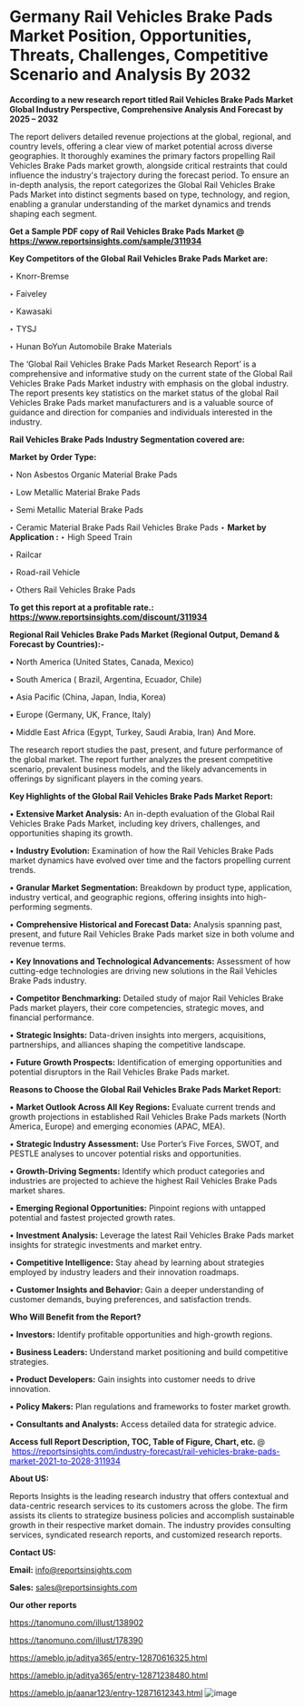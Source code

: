 # Germany Rail Vehicles Brake Pads Market Position, Opportunities, Threats, Challenges, Competitive Scenario and Analysis By 2032

<strong>According to a new research report titled Rail Vehicles Brake Pads Market Global Industry Perspective, Comprehensive Analysis And Forecast by 2025 – 2032</strong>

The report delivers detailed revenue projections at the global, regional, and country levels, offering a clear view of market potential across diverse geographies. It thoroughly examines the primary factors propelling Rail Vehicles Brake Pads market growth, alongside critical restraints that could influence the industry's trajectory during the forecast period. To ensure an in-depth analysis, the report categorizes the Global Rail Vehicles Brake Pads Market into distinct segments based on type, technology, and region, enabling a granular understanding of the market dynamics and trends shaping each segment.

<strong>Get a Sample PDF copy of Rail Vehicles Brake Pads Market </strong><strong>@<a href=https://www.reportsinsights.com/sample/311934 style=color:#0000ff;> https://www.reportsinsights.com/sample/311934</a></strong></font>

<strong>Key Competitors of the Global Rail Vehicles Brake Pads Market are:</strong>

‣ Knorr-Bremse

‣ Faiveley

‣ Kawasaki

‣ TYSJ

‣ Hunan BoYun Automobile Brake Materials

The ‘Global Rail Vehicles Brake Pads Market Research Report’ is a comprehensive and informative study on the current state of the Global Rail Vehicles Brake Pads Market industry with emphasis on the global industry. The report presents key statistics on the market status of the global Rail Vehicles Brake Pads market manufacturers and is a valuable source of guidance and direction for companies and individuals interested in the industry.

<strong>Rail Vehicles Brake Pads Industry Segmentation covered are:</strong>

<strong>Market by Order Type: </strong>

‣ Non Asbestos Organic Material Brake Pads

‣ Low Metallic Material Brake Pads

‣ Semi Metallic Material Brake Pads

‣ Ceramic Material Brake Pads
Rail Vehicles Brake Pads
‣ 
<strong>Market by Application :</strong>
‣ High Speed Train

‣ Railcar

‣ Road-rail Vehicle

‣ Others
Rail Vehicles Brake Pads

<strong>To get this report at a profitable rate.: <a href=https://www.reportsinsights.com/discount/311934 style=color:#0000ff;>https://www.reportsinsights.com/discount/311934</a></strong></font>

<strong>Regional Rail Vehicles Brake Pads Market (Regional Output, Demand &amp; Forecast by Countries):-</strong>

• North America (United States, Canada, Mexico)

• South America ( Brazil, Argentina, Ecuador, Chile)

• Asia Pacific (China, Japan, India, Korea)

• Europe (Germany, UK, France, Italy)

• Middle East Africa (Egypt, Turkey, Saudi Arabia, Iran) And More.

The research report studies the past, present, and future performance of the global market. The report further analyzes the present competitive scenario, prevalent business models, and the likely advancements in offerings by significant players in the coming years.

<strong>Key Highlights of the Global Rail Vehicles Brake Pads Market Report:</strong>

• <strong>Extensive Market Analysis:</strong> An in-depth evaluation of the Global Rail Vehicles Brake Pads Market, including key drivers, challenges, and opportunities shaping its growth.

• <strong>Industry Evolution:</strong> Examination of how the Rail Vehicles Brake Pads market dynamics have evolved over time and the factors propelling current trends.

• <strong>Granular Market Segmentation:</strong> Breakdown by product type, application, industry vertical, and geographic regions, offering insights into high-performing segments.

• <strong>Comprehensive Historical and Forecast Data:</strong> Analysis spanning past, present, and future Rail Vehicles Brake Pads market size in both volume and revenue terms.

• <strong>Key Innovations and Technological Advancements:</strong> Assessment of how cutting-edge technologies are driving new solutions in the Rail Vehicles Brake Pads industry.

• <strong>Competitor Benchmarking:</strong> Detailed study of major Rail Vehicles Brake Pads market players, their core competencies, strategic moves, and financial performance.

• <strong>Strategic Insights:</strong> Data-driven insights into mergers, acquisitions, partnerships, and alliances shaping the competitive landscape.

• <strong>Future Growth Prospects:</strong> Identification of emerging opportunities and potential disruptors in the Rail Vehicles Brake Pads market.

<strong>Reasons to Choose the Global Rail Vehicles Brake Pads Market Report:</strong>

• <strong>Market Outlook Across All Key Regions:</strong> Evaluate current trends and growth projections in established Rail Vehicles Brake Pads markets (North America, Europe) and emerging economies (APAC, MEA).

• <strong>Strategic Industry Assessment:</strong> Use Porter’s Five Forces, SWOT, and PESTLE analyses to uncover potential risks and opportunities.

• <strong>Growth-Driving Segments:</strong> Identify which product categories and industries are projected to achieve the highest Rail Vehicles Brake Pads market shares.

• <strong>Emerging Regional Opportunities:</strong> Pinpoint regions with untapped potential and fastest projected growth rates.

• <strong>Investment Analysis:</strong> Leverage the latest Rail Vehicles Brake Pads market insights for strategic investments and market entry.

• <strong>Competitive Intelligence:</strong> Stay ahead by learning about strategies employed by industry leaders and their innovation roadmaps.

• <strong>Customer Insights and Behavior:</strong> Gain a deeper understanding of customer demands, buying preferences, and satisfaction trends.

<strong>Who Will Benefit from the Report?</strong>

• <strong>Investors:</strong> Identify profitable opportunities and high-growth regions.

• <strong>Business Leaders:</strong> Understand market positioning and build competitive strategies.

• <strong>Product Developers:</strong> Gain insights into customer needs to drive innovation.

• <strong>Policy Makers:</strong> Plan regulations and frameworks to foster market growth.

• <strong>Consultants and Analysts:</strong> Access detailed data for strategic advice.
</ul>
<strong>Access full Report Description, TOC, Table of Figure, Chart, etc. </strong>@  <a href=https://reportsinsights.com/industry-forecast/rail-vehicles-brake-pads-market-2021-to-2028-311934 style=color:#0000ff;>https://reportsinsights.com/industry-forecast/rail-vehicles-brake-pads-market-2021-to-2028-311934</a></font>

<strong><strong>About US</strong>:</strong>

Reports Insights is the leading research industry that offers contextual and data-centric research services to its customers across the globe. The firm assists its clients to strategize business policies and accomplish sustainable growth in their respective market domain. The industry provides consulting services, syndicated research reports, and customized research reports.

<strong>Contact US:</strong>

<p class=""""><b>Email:</b> <a href=mailto:info@reportsinsights.com>info@reportsinsights.com</a></p>
<p class=""""><b>Sales:</b> <a href=mailto:sales@reportsinsights.com>sales@reportsinsights.com</a></p>

<strong>Our other reports</strong>

<a href=https://tanomuno.com/illust/138902>https://tanomuno.com/illust/138902</a>

<a href=https://tanomuno.com/illust/178390>https://tanomuno.com/illust/178390</a>

<a href=https://ameblo.jp/aditya365/entry-12870616325.html>https://ameblo.jp/aditya365/entry-12870616325.html</a>

<a href=https://ameblo.jp/aditya365/entry-12871238480.html>https://ameblo.jp/aditya365/entry-12871238480.html</a>

<a href=https://ameblo.jp/aanar123/entry-12871612343.html>https://ameblo.jp/aanar123/entry-12871612343.html</a>
![image](https://github.com/user-attachments/assets/d8a75db4-8c24-4161-abb3-a49cbfd0f182)
